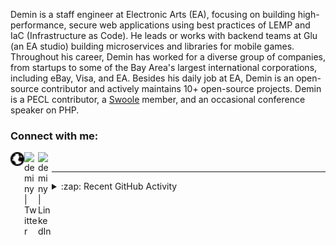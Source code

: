 Demin is a staff engineer at Electronic Arts (EA), focusing on building high-performance, secure web applications using best practices of LEMP and IaC (Infrastructure as Code). He leads or works with backend teams at Glu (an EA studio) building microservices and libraries for mobile games. Throughout his career, Demin has worked for a diverse group of companies, from startups to some of the Bay Area's largest international corporations, including eBay, Visa, and EA. Besides his daily job at EA, Demin is an open-source contributor and actively maintains 10+ open-source projects. Demin is a PECL contributor, a [Swoole](https://github.com/swoole) member, and an occasional conference speaker on PHP.

### Connect with me:

[<img align="left" alt="https://deminy.in" width="22px" src="https://raw.githubusercontent.com/iconic/open-iconic/master/svg/globe.svg" />][website]
[<img align="left" alt="deminy | Twitter" width="22px" src="https://cdn.jsdelivr.net/npm/simple-icons@v3/icons/twitter.svg" />][twitter]
[<img align="left" alt="deminy | LinkedIn" width="22px" src="https://cdn.jsdelivr.net/npm/simple-icons@v3/icons/linkedin.svg" />][linkedin]

<br />

[website]: https://deminy.in
[linkedin]: https://www.linkedin.com/in/deminy
[twitter]: https://twitter.com/deminy

---

<details>
  <summary>:zap: Recent GitHub Activity</summary>

<!--START_SECTION:activity-->
1. 🗣 Commented on [#12](https://github.com/swoole/awesome-swoole/issues/12#issuecomment-2080214559) in [swoole/awesome-swoole](https://github.com/swoole/awesome-swoole)
2. 🔒 Closed issue [#12](https://github.com/swoole/awesome-swoole/issues/12) in [swoole/awesome-swoole](https://github.com/swoole/awesome-swoole)
3. 🎉 Merged PR [#172](https://github.com/swoole/library/pull/172) in [swoole/library](https://github.com/swoole/library)
4. 🗣 Commented on [#5267](https://github.com/swoole/swoole-src/issues/5267#issuecomment-1980190400) in [swoole/swoole-src](https://github.com/swoole/swoole-src)
5. 🗣 Commented on [#171](https://github.com/swoole/library/pull/171#issuecomment-1975085267) in [swoole/library](https://github.com/swoole/library)
<!--END_SECTION:activity-->

</details>
